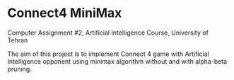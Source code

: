# Connect4 MiniMax
Computer Assignment #2, Artificial Intelligence Course, University of Tehran

The aim of this project is to implement Connect 4 game with Artificial Intelligence opponent using minimax algorithm without and with alpha-beta pruning.

